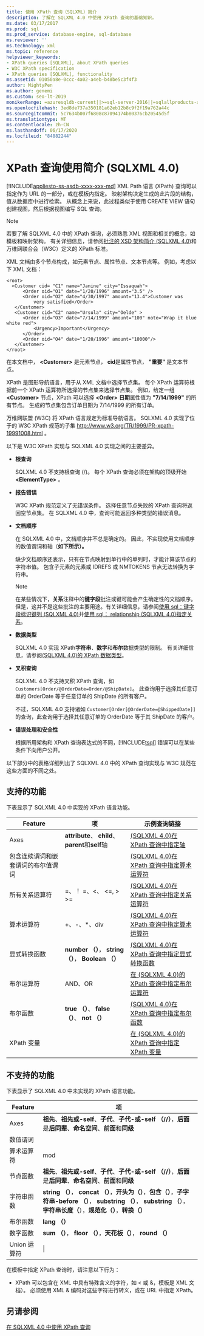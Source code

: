 ```yaml
---
title: 使用 XPath 查询（SQLXML）简介
description: 了解在 SQLXML 4.0 中使用 XPath 查询的基础知识。
ms.date: 03/17/2017
ms.prod: sql
ms.prod_service: database-engine, sql-database
ms.reviewer: ''
ms.technology: xml
ms.topic: reference
helpviewer_keywords:
- XPath queries [SQLXML], about XPath queries
- W3C XPath specification
- XPath queries [SQLXML], functionality
ms.assetid: 01050a8e-0ccc-4a02-a4eb-b48be5c3f4f3
author: MightyPen
ms.author: genemi
ms.custom: seo-lt-2019
monikerRange: =azuresqldb-current||>=sql-server-2016||=sqlallproducts-allversions||>=sql-server-linux-2017||=azuresqldb-mi-current
ms.openlocfilehash: 3ed8de737a350181a62eb12b8c9f2f19a762a44c
ms.sourcegitcommit: 5c7634b007f6808c87094174b80376cb20545d5f
ms.translationtype: MT
ms.contentlocale: zh-CN
ms.lasthandoff: 06/17/2020
ms.locfileid: "84882244"
---
```

# <a name="introduction-to-using-xpath-queries-sqlxml-40"></a>XPath 查询使用简介 (SQLXML 4.0)
[!INCLUDE[appliesto-ss-asdb-xxxx-xxx-md](../../includes/appliesto-ss-asdb-xxxx-xxx-md.md)]
  XML Path 语言 (XPath) 查询可以指定作为 URL 的一部分，或在模板内指定。 映射架构决定生成的此片段的结构，值从数据库中进行检索。 从概念上来说，此过程类似于使用 CREATE VIEW 语句创建视图，然后根据视图编写 SQL 查询。  
  
> [!NOTE]  
>  若要了解 SQLXML 4.0 中的 XPath 查询，必须熟悉 XML 视图和相关的概念，如模板和映射架构。 有关详细信息，请参阅[批注的 XSD 架构简介 &#40;SQLXML 4.0&#41;](../../relational-databases/sqlxml/annotated-xsd-schemas/introduction-to-annotated-xsd-schemas-sqlxml-4-0.md)和万维网联合会（W3C）定义的 XPath 标准。  
  
 XML 文档由多个节点构成，如元素节点、属性节点、文本节点等。 例如，考虑以下 XML 文档：  
  
```  
<root>  
  <Customer cid= "C1" name="Janine" city="Issaquah">  
      <Order oid="O1" date="1/20/1996" amount="3.5" />  
      <Order oid="O2" date="4/30/1997" amount="13.4">Customer was  
          very satisfied</Order>  
   </Customer>  
   <Customer cid="C2" name="Ursula" city="Oelde" >  
      <Order oid="O3" date="7/14/1999" amount="100" note="Wrap it blue white red">  
          <Urgency>Important</Urgency>  
      </Order>  
      <Order oid="O4" date="1/20/1996" amount="10000"/>  
   </Customer>  
</root>  
```  
  
 在本文档中， **\<Customer>** 是元素节点， **cid**是属性节点， **"重要"** 是文本节点。  
  
 XPath 是图形导航语言，用于从 XML 文档中选择节点集。 每个 XPath 运算符根据前一个 XPath 运算符所选择的节点集来选择节点集。 例如，给定一组 **\<Customer>** 节点，XPath 可以选择 **\<Order>** **日期**属性值为 **"7/14/1999"** 的所有节点。 生成的节点集包含订单日期为 7/14/1999 的所有订单。  
  
 万维网联盟 (W3C) 将 XPath 语言规定为标准导航语言。 SQLXML 4.0 实现了位于的 W3C XPath 规范的子集 http://www.w3.org/TR/1999/PR-xpath-19991008.html 。  
  
 以下是 W3C XPath 实现与 SQLXML 4.0 实现之间的主要差异。  
  
-   **根查询**  
  
     SQLXML 4.0 不支持根查询 (/)。 每个 XPath 查询必须在架构的顶级开始 **\<ElementType>** 。  
  
-   **报告错误**  
  
     W3C XPath 规范定义了无错误条件。 选择任意节点失败的 XPath 查询将返回空节点集。 在 SQLXML 4.0 中，查询可能返回多种类型的错误消息。  
  
-   **文档顺序**  
  
     在 SQLXML 4.0 中，文档顺序并不总是确定的。 因此，不实现使用文档顺序的数值谓词和轴（**如下所示）。**  
  
     缺少文档顺序还表示，只有在节点映射到单行中的单列时，才能计算该节点的字符串值。 包含子元素的元素或 IDREFS 或 NMTOKENS 节点无法转换为字符串。  
  
    > [!NOTE]  
    >  在某些情况下，**关系**注释中的**键字段**批注或键可能会产生确定性的文档顺序。 但是，这并不是这些批注的主要用途。有关详细信息，请参阅[使用 sql：键字段标识键列 &#40;SQLXML 4.0&#41;](../../relational-databases/sqlxml-annotated-xsd-schemas-using/identifying-key-columns-using-sql-key-fields-sqlxml-4-0.md)并[使用 sql： relationship &#40;SQLXML 4.0&#41;指定关系](../../relational-databases/sqlxml-annotated-xsd-schemas-using/specifying-relationships-using-sql-relationship-sqlxml-4-0.md)。  
  
-   **数据类型**  
  
     SQLXML 4.0 实现 XPath**字符串**、**数字**和**布尔**数据类型的限制。 有关详细信息，请参阅[&#40;SQLXML 4.0&#41;的 XPath 数据类型](../../relational-databases/sqlxml-annotated-xsd-schemas-xpath-queries/xpath-data-types-sqlxml-4-0.md)。  
  
-   **叉积查询**  
  
     SQLXML 4.0 不支持叉积 XPath 查询，如 `Customers[Order/@OrderDate=Order/@ShipDate]`。 此查询用于选择其任意订单的 OrderDate 等于任意订单的 ShipDate 的所有客户。  
  
     不过，SQLXML 4.0 支持诸如 `Customer[Order[@OrderDate=@ShippedDate]]` 的查询，此查询用于选择其任意订单的 OrderDate 等于其 ShipDate 的客户。  
  
-   **错误处理和安全性**  
  
     根据所用架构和 XPath 查询表达式的不同，[!INCLUDE[tsql](../../includes/tsql-md.md)] 错误可以在某些条件下向用户公开。  
  
 以下部分中的表格详细列出了 SQLXML 4.0 中的 XPath 查询实现与 W3C 规范在这些方面的不同之处。  
  
## <a name="supported-functionality"></a>支持的功能  
 下表显示了 SQLXML 4.0 中实现的 XPath 语言功能。  
  
|Feature|项|示例查询链接|  
|-------------|----------|----------------------------|  
|Axes|**attribute**、 **child**、 **parent**和**self**轴|[&#40;SQLXML 4.0&#41;在 XPath 查询中指定轴](../../relational-databases/sqlxml-annotated-xsd-schemas-xpath-queries/samples/specifying-axes-in-xpath-queries-sqlxml-4-0.md)|  
|包含连续谓词和嵌套谓词的布尔值谓词||[&#40;SQLXML 4.0&#41;在 XPath 查询中指定算术运算符](../../relational-databases/sqlxml-annotated-xsd-schemas-xpath-queries/samples/specifying-arithmetic-operators-in-xpath-queries-sqlxml-4-0.md)|  
|所有关系运算符|=、！ =、<、 \<=, > >=|[&#40;SQLXML 4.0&#41;在 XPath 查询中指定关系运算符](../../relational-databases/sqlxml-annotated-xsd-schemas-xpath-queries/samples/specifying-relational-operators-in-xpath-queries-sqlxml-4-0.md)|  
|算术运算符|+、-、*、div|[&#40;SQLXML 4.0&#41;在 XPath 查询中指定算术运算符](../../relational-databases/sqlxml-annotated-xsd-schemas-xpath-queries/samples/specifying-arithmetic-operators-in-xpath-queries-sqlxml-4-0.md)|  
|显式转换函数|**number （）**， **string （）**， **Boolean （）**|[&#40;SQLXML 4.0&#41;在 XPath 查询中指定显式转换函数](../../relational-databases/sqlxml-annotated-xsd-schemas-xpath-queries/samples/specifying-explicit-conversion-functions-in-xpath-queries-sqlxml-4-0.md)|  
|布尔运算符|AND、OR|[在 &#40;SQLXML 4.0&#41;的 XPath 查询中指定布尔运算符](../../relational-databases/sqlxml-annotated-xsd-schemas-xpath-queries/samples/specifying-boolean-operators-in-xpath-queries-sqlxml-4-0.md)|  
|布尔函数|**true （）**、 **false （）**、 **not （）**|[&#40;SQLXML 4.0&#41;在 XPath 查询中指定布尔函数](../../relational-databases/sqlxml-annotated-xsd-schemas-xpath-queries/samples/specifying-boolean-functions-in-xpath-queries-sqlxml-4-0.md)|  
|XPath 变量||[在 &#40;SQLXML 4.0&#41;的 XPath 查询中指定 XPath 变量](../../relational-databases/sqlxml-annotated-xsd-schemas-xpath-queries/samples/specifying-xpath-variables-in-xpath-queries-sqlxml-4-0.md)|  
  
## <a name="unsupported-functionality"></a>不支持的功能  
 下表显示了 SQLXML 4.0 中未实现的 XPath 语言功能。  
  
|Feature|项|  
|-------------|----------|  
|Axes|**祖先**、**祖先或-self**、**子代**、**子代-或-self （//）**，**后面**是**后同辈**、**命名空间**、**前面**和**同级**|  
|数值谓词||  
|算术运算符|mod|  
|节点函数|**祖先**、**祖先或-self**、**子代**、**子代-或-self （//）**，**后面**是**后同辈**、**命名空间**、**前面**和**同级**|  
|字符串函数|**string （）**， **concat （）**，**开头为（）**，**包含（）**，**子字符串-before （）**， **substring （）**， **substring （**），**字符串长度（**），**规范化（）**，**转换（）**|  
|布尔函数|**lang （）**|  
|数字函数|**sum （）**， **floor （）**，**天花板（）**， **round （）**|  
|Union 运算符|&#124;|  
  
 在模板中指定 XPath 查询时，请注意以下行为：  
  
-   XPath 可以包含在 XML 中具有特殊含义的字符，如 < 或 &，模板是 XML 文档）。 必须使用 XML & 编码对这些字符进行转义，或在 URL 中指定 XPath。  
  
## <a name="see-also"></a>另请参阅  
 [在 SQLXML 4.0 中使用 XPath 查询](../../relational-databases/sqlxml-annotated-xsd-schemas-xpath-queries/using-xpath-queries-in-sqlxml-4-0.md)  
  
  
